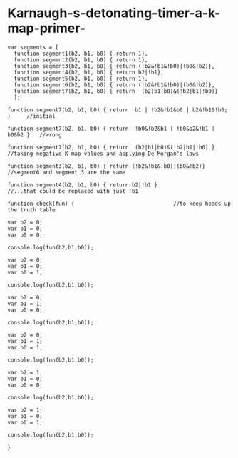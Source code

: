 # Karnaugh-s-detonating-timer-a-k-map-primer-
	var segments = [
	  function segment1(b2, b1, b0) { return 1},
	  function segment2(b2, b1, b0) { return 1},
	  function segment3(b2, b1, b0) { return (!b2&!b1&!b0)|(b0&!b2)},
	  function segment4(b2, b1, b0) { return b2|!b1},
	  function segment5(b2, b1, b0) { return 1},
	  function segment6(b2, b1, b0) { return (!b2&!b1&!b0)|(b0&!b2)},
	  function segment7(b2, b1, b0) { return  (b2|b1|b0)&(!b2|b1|!b0)}
	  ];

	function segment7(b2, b1, b0) { return  b1 | !b2&!b1&b0 | b2&!b1&!b0; }  	//initial

	function segment7(b2, b1, b0) { return  !b0&!b2&b1 | !b0&b2&!b1 | b0&b2 } 	//wrong

	function segment7(b2, b1, b0) { return  (b2|b1|b0)&(!b2|b1|!b0) }		//taking negative K-map values and applying De Morgan's laws

	function segment3(b2, b1, b0) { return (!b2&!b1&!b0)|(b0&!b2)} 			//segment6 and segment 3 are the same

	function segment4(b2, b1, b0) { return b2|!b1 }  				//...that could be replaced with just !b1

	function check(fun) {								//to keep heads up the truth table
	
	var b2 = 0;
	var b1 = 0;
	var b0 = 0;
	
	console.log(fun(b2,b1,b0));

	var b2 = 0;
	var b1 = 0;
	var b0 = 1;
	
	console.log(fun(b2,b1,b0));
	
	var b2 = 0;
	var b1 = 1;
	var b0 = 0;
	
	console.log(fun(b2,b1,b0));

	var b2 = 0;
	var b1 = 1;
	var b0 = 1;
	
	console.log(fun(b2,b1,b0));

	var b2 = 1;
	var b1 = 0;
	var b0 = 0;
	
	console.log(fun(b2,b1,b0));

	var b2 = 1;
	var b1 = 0;
	var b0 = 1;
	
	console.log(fun(b2,b1,b0));

	}
